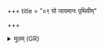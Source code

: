 +++
title = "०९ यो जायमानः पृथिवीम्"

+++
<details><summary>मूलम् (GR)</summary>

यो जायमानः पृथिवीम् अदृंहद्  
यो अस्तभ्नाद् अन्तरिक्षं दिवं च ।  
यं बिभ्रतं ननु पाप्मा विवेद  
स नो ऽयं दर्भो धरुणो दिवा कः ॥
</details>